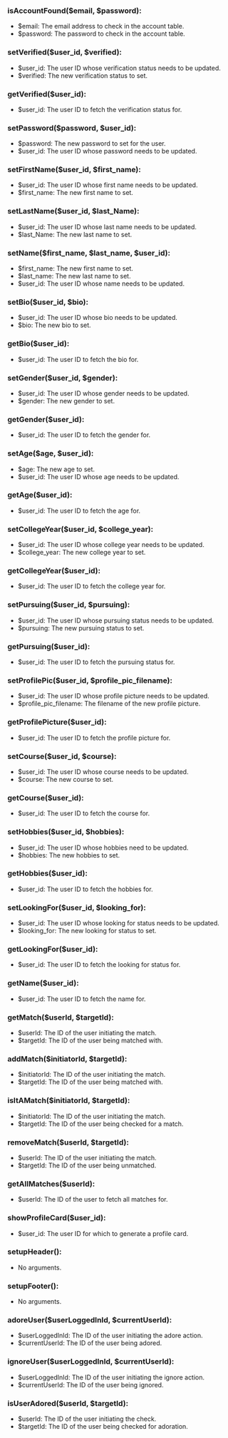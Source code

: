 ### isAccountFound($email, $password):
- $email: The email address to check in the account table.
- $password: The password to check in the account table.

### setVerified($user_id, $verified):
- $user_id: The user ID whose verification status needs to be updated.
- $verified: The new verification status to set.

### getVerified($user_id):
- $user_id: The user ID to fetch the verification status for.

### setPassword($password, $user_id):
- $password: The new password to set for the user.
- $user_id: The user ID whose password needs to be updated.

### setFirstName($user_id, $first_name):
- $user_id: The user ID whose first name needs to be updated.
- $first_name: The new first name to set.

### setLastName($user_id, $last_Name):
- $user_id: The user ID whose last name needs to be updated.
- $last_Name: The new last name to set.

### setName($first_name, $last_name, $user_id):
- $first_name: The new first name to set.
- $last_name: The new last name to set.
- $user_id: The user ID whose name needs to be updated.

### setBio($user_id, $bio):
- $user_id: The user ID whose bio needs to be updated.
- $bio: The new bio to set.

### getBio($user_id):
- $user_id: The user ID to fetch the bio for.

### setGender($user_id, $gender):
- $user_id: The user ID whose gender needs to be updated.
- $gender: The new gender to set.

### getGender($user_id):
- $user_id: The user ID to fetch the gender for.

### setAge($age, $user_id):
- $age: The new age to set.
- $user_id: The user ID whose age needs to be updated.

### getAge($user_id):
- $user_id: The user ID to fetch the age for.

### setCollegeYear($user_id, $college_year):
- $user_id: The user ID whose college year needs to be updated.
- $college_year: The new college year to set.

### getCollegeYear($user_id):
- $user_id: The user ID to fetch the college year for.

### setPursuing($user_id, $pursuing):
- $user_id: The user ID whose pursuing status needs to be updated.
- $pursuing: The new pursuing status to set.

### getPursuing($user_id):
- $user_id: The user ID to fetch the pursuing status for.

### setProfilePic($user_id, $profile_pic_filename):
- $user_id: The user ID whose profile picture needs to be updated.
- $profile_pic_filename: The filename of the new profile picture.

### getProfilePicture($user_id):
- $user_id: The user ID to fetch the profile picture for.

### setCourse($user_id, $course):
- $user_id: The user ID whose course needs to be updated.
- $course: The new course to set.

### getCourse($user_id):
- $user_id: The user ID to fetch the course for.

### setHobbies($user_id, $hobbies):
- $user_id: The user ID whose hobbies need to be updated.
- $hobbies: The new hobbies to set.

### getHobbies($user_id):
- $user_id: The user ID to fetch the hobbies for.

### setLookingFor($user_id, $looking_for):
- $user_id: The user ID whose looking for status needs to be updated.
- $looking_for: The new looking for status to set.

### getLookingFor($user_id):
- $user_id: The user ID to fetch the looking for status for.

### getName($user_id):
- $user_id: The user ID to fetch the name for.

### getMatch($userId, $targetId):
- $userId: The ID of the user initiating the match.
- $targetId: The ID of the user being matched with.

### addMatch($initiatorId, $targetId):
- $initiatorId: The ID of the user initiating the match.
- $targetId: The ID of the user being matched with.

### isItAMatch($initiatorId, $targetId):
- $initiatorId: The ID of the user initiating the match.
- $targetId: The ID of the user being checked for a match.

### removeMatch($userId, $targetId):
- $userId: The ID of the user initiating the match.
- $targetId: The ID of the user being unmatched.

### getAllMatches($userId):
- $userId: The ID of the user to fetch all matches for.

### showProfileCard($user_id):
- $user_id: The user ID for which to generate a profile card.

### setupHeader():
- No arguments.

### setupFooter():
- No arguments.

### adoreUser($userLoggedInId, $currentUserId):
- $userLoggedInId: The ID of the user initiating the adore action.
- $currentUserId: The ID of the user being adored.

### ignoreUser($userLoggedInId, $currentUserId):
- $userLoggedInId: The ID of the user initiating the ignore action.
- $currentUserId: The ID of the user being ignored.

### isUserAdored($userId, $targetId):
- $userId: The ID of the user initiating the check.
- $targetId: The ID of the user being checked for adoration.
